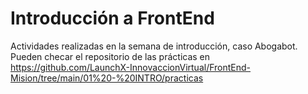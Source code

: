 # Introducción a FrontEnd
Actividades realizadas en la semana de introducción, caso Abogabot.
Pueden checar el repositorio de las prácticas en https://github.com/LaunchX-InnovaccionVirtual/FrontEnd-Mision/tree/main/01%20-%20INTRO/practicas
